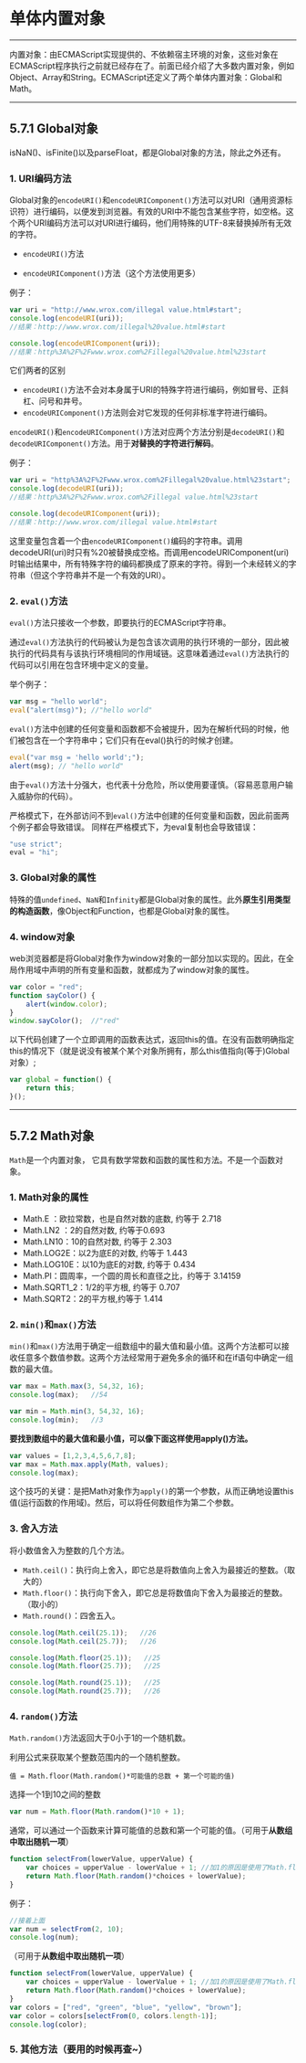 # 单体内置对象
---
内置对象：由ECMAScript实现提供的、不依赖宿主环境的对象，这些对象在ECMAScript程序执行之前就已经存在了。前面已经介绍了大多数内置对象，例如Object、Array和String。ECMAScript还定义了两个单体内置对象：Global和Math。

---
## 5.7.1 Global对象
isNaN()、isFinite()以及parseFloat，都是Global对象的方法，除此之外还有。
### 1. URI编码方法
Global对象的`encodeURI()`和`encodeURIComponent()`方法可以对URI（通用资源标识符）进行编码，以便发到浏览器。有效的URI中不能包含某些字符，如空格。这个两个URI编码方法可以对URI进行编码，他们用特殊的UTF-8来替换掉所有无效的字符。

- `encodeURI()`方法

- `encodeURIComponent()`方法（这个方法使用更多）

例子：
```js
var uri = "http://www.wrox.com/illegal value.html#start";
console.log(encodeURI(uri));   
//结果：http://www.wrox.com/illegal%20value.html#start

console.log(encodeURIComponent(uri));
//结果：http%3A%2F%2Fwww.wrox.com%2Fillegal%20value.html%23start
```

它们两者的区别
- `encodeURI()`方法不会对本身属于URI的特殊字符进行编码，例如冒号、正斜杠、问号和井号。
- `encodeURIComponent()`方法则会对它发现的任何非标准字符进行编码。

`encodeURI()`和`encodeURIComponent()`方法对应两个方法分别是`decodeURI()`和`decodeURIComponent()`方法。用于**对替换的字符进行解码**。

例子：
```js
var uri = "http%3A%2F%2Fwww.wrox.com%2Fillegal%20value.html%23start";
console.log(decodeURI(uri));
//结果：http%3A%2F%2Fwww.wrox.com%2Fillegal value.html%23start

console.log(decodeURIComponent(uri));
//结果：http://www.wrox.com/illegal value.html#start 
```
这里变量包含着一个由`encodeURIComponent()`编码的字符串。调用decodeURI(uri)时只有%20被替换成空格。而调用encodeURIComponent(uri)时输出结果中，所有特殊字符的编码都换成了原来的字符。得到一个未经转义的字符串（但这个字符串并不是一个有效的URI）。


### 2. `eval()`方法
`eval()`方法只接收一个参数，即要执行的ECMAScript字符串。

通过`eval()`方法执行的代码被认为是包含该次调用的执行环境的一部分，因此被执行的代码具有与该执行环境相同的作用域链。这意味着通过`eval()`方法执行的代码可以引用在包含环境中定义的变量。

举个例子：
```js
var msg = "hello world";
eval("alert(msg)"); //"hello world"
```

`eval()`方法中创建的任何变量和函数都不会被提升，因为在解析代码的时候，他们被包含在一个字符串中；它们只有在eval()执行的时候才创建。
```js
eval("var msg = 'hello world';");
alert(msg); // "hello world"
```

由于`eval()`方法十分强大，也代表十分危险，所以使用要谨慎。（容易恶意用户输入威胁你的代码）。

严格模式下，在外部访问不到`eval()`方法中创建的任何变量和函数，因此前面两个例子都会导致错误。
同样在严格模式下，为eval复制也会导致错误：
```js
"use strict";
eval = "hi";
```

### 3. Global对象的属性
特殊的值`undefined`、`NaN`和`Infinity`都是Global对象的属性。此外**原生引用类型的构造函数**，像Object和Function，也都是Global对象的属性。

### 4. window对象
web浏览器都是将Global对象作为window对象的一部分加以实现的。因此，在全局作用域中声明的所有变量和函数，就都成为了window对象的属性。
```js
var color = "red";
function sayColor() {
    alert(window.color);
}
window.sayColor();  //"red"
```

以下代码创建了一个立即调用的函数表达式，返回this的值。在没有函数明确指定this的情况下（就是说没有被某个某个对象所拥有，那么this值指向(等于)Global对象）;
```js
var global = function() {
    return this;
}();
```

---

## 5.7.2 Math对象
`Math`是一个内置对象， 它具有数学常数和函数的属性和方法。不是一个函数对象。

### 1. Math对象的属性
- Math.E ：欧拉常数，也是自然对数的底数, 约等于 2.718
- Math.LN2 ：2的自然对数, 约等于0.693
- Math.LN10：10的自然对数, 约等于 2.303
- Math.LOG2E：以2为底E的对数, 约等于 1.443
- Math.LOG10E：以10为底E的对数, 约等于 0.434
- Math.PI：圆周率，一个圆的周长和直径之比，约等于 3.14159
- Math.SQRT1_2：1/2的平方根, 约等于 0.707
- Math.SQRT2：2的平方根,约等于 1.414

### 2. `min()`和`max()`方法
`min()`和`max()`方法用于确定一组数组中的最大值和最小值。这两个方法都可以接收任意多个数值参数。这两个方法经常用于避免多余的循环和在if语句中确定一组数的最大值。
```js
var max = Math.max(3, 54,32, 16);
console.log(max);   //54

var min = Math.min(3, 54,32, 16);
console.log(min);   //3
```

**要找到数组中的最大值和最小值，可以像下面这样使用apply()方法。**
```js
var values = [1,2,3,4,5,6,7,8];
var max = Math.max.apply(Math, values);
console.log(max);
```
这个技巧的关键：是把Math对象作为`apply()`的第一个参数，从而正确地设置this值(运行函数的作用域)。然后，可以将任何数组作为第二个参数。

### 3. 舍入方法
将小数值舍入为整数的几个方法。
- `Math.ceil()`：执行向上舍入，即它总是将数值向上舍入为最接近的整数。（取大的）
- `Math.floor()`：执行向下舍入，即它总是将数值向下舍入为最接近的整数。（取小的）
- `Math.round()`：四舍五入。

```js
console.log(Math.ceil(25.1));   //26
console.log(Math.ceil(25.7));   //26

console.log(Math.floor(25.1));   //25
console.log(Math.floor(25.7));   //25

console.log(Math.round(25.1));   //25
console.log(Math.round(25.7));   //26
```

### 4. `random()`方法
`Math.random()`方法返回大于0小于1的一个随机数。

利用公式来获取某个整数范围内的一个随机整数。

`值 = Math.floor(Math.random()*可能值的总数 + 第一个可能的值)`

选择一个1到10之间的整数
```js
var num = Math.floor(Math.random()*10 + 1);
```

通常，可以通过一个函数来计算可能值的总数和第一个可能的值。（可用于**从数组中取出随机一项**）
```js
function selectFrom(lowerValue, upperValue) {
    var choices = upperValue - lowerValue + 1; //加1的原因是使用了Math.floor()
    return Math.floor(Math.random()*choices + lowerValue);
}
```

例子：
```js
//接着上面
var num = selectFrom(2, 10);
console.log(num);
```
（可用于**从数组中取出随机一项**）
```js
function selectFrom(lowerValue, upperValue) {
    var choices = upperValue - lowerValue + 1; //加1的原因是使用了Math.floor()
    return Math.floor(Math.random()*choices + lowerValue);
}
var colors = ["red", "green", "blue", "yellow", "brown"];
var color = colors[selectFrom(0, colors.length-1)];
console.log(color);
```

### 5. 其他方法（要用的时候再查~）